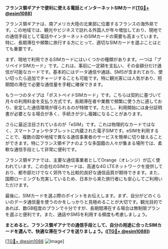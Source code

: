 **フランス領ギアナで便利に使える電話とインターネットSIMカード[[TG💪+ @esim1088](https://t.me/s/esim1088)]**

フランス領ギアナは、南アメリカ大陸の北東部に位置するフランスの海外県です。この地域では、観光やビジネスで訪れる外国人が年々増加しており、現地での通信手段として電話やインターネットのSIMカードの需要も高まっています。特に、長期滞在や頻繁に旅行する方にとって、適切なSIMカードを選ぶことはとても重要です。

まず、現地で利用できるSIMカードにはいくつかの種類があります。一つは「プリペイドSIMカード」です。これは、事前に一定額を支払い、その金額分だけ通信が可能なカードです。基本的にはデータ通信や通話、SMSが含まれており、使い切ったら追加でチャージすることも可能です。特に観光客には人気があり、短期間の滞在で必要な通信量を手軽に確保できます。

もう一つのタイプは「ポストペイドSIMカード」です。こちらは契約に基づいて月々の利用料金を支払う方式です。長期滞在者や業務で頻繁に使う方に適しており、安定した通信環境が得られるのが特徴です。ただし、利用開始には身分証明書が必要となる場合が多く、手続きが少し複雑になることがあります。

さらに最近注目されているのが「eSIM」です。これは物理的なカードではなく、スマートフォンやタブレットに内蔵された電子SIMです。eSIMを利用することで、複数の国や地域で異なる通信事業者のサービスを簡単に切り替えることができます。特にフランス領ギアナのような多国籍の人々が集まる場所では、柔軟な通信手段として非常に便利です。

フランス領ギアナでは、主要な通信事業者としてOrange（オレンジ）が広く使われています。この会社のSIMカードは、高速な4G LTEネットワークを提供しており、都市部だけでなく郊外でも比較的良好な通信品質が期待できます。また、国際ローミングも充実しているため、日本から来た旅行者にも安心してご利用いただけます。

最後に、SIMカードを選ぶ際のポイントをお伝えします。まず、自分がどのくらいのデータ通信量を使うのかをしっかりと見極めることが大切です。観光目的であれば、数GB程度のプランで十分ですが、長期間滞在する場合は無制限プランを選ぶと便利です。また、通話やSMSを利用する頻度も考慮しましょう。

**まとめると、フランス領ギアナでの通信手段として、自分の用途に合ったSIMカードを選んで、快適な滞在ライフを送りましょう。([[TG💪+ @esim1088](https://t.me/s/esim1088)])**

[[TG💪+ @esim1088](https://t.me/s/esim1088) ![Image](https://i.postimg.cc/Y0z9fWf4/image.png)]